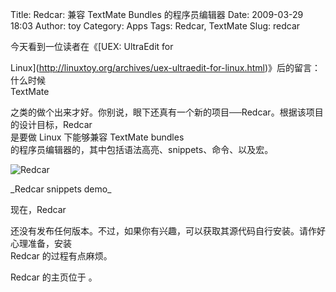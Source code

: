 Title: Redcar: 兼容 TextMate Bundles 的程序员编辑器
Date: 2009-03-29 18:03
Author: toy
Category: Apps
Tags: Redcar, TextMate
Slug: redcar

今天看到一位读者在《[UEX: UltraEdit for  

Linux](http://linuxtoy.org/archives/uex-ultraedit-for-linux.html)》后的留言：什么时候  
TextMate  

之类的做个出来才好。你别说，眼下还真有一个新的项目──Redcar。根据该项目的设计目标，Redcar  
是要做 Linux 下能够兼容 TextMate bundles  
的程序员编辑器的，其中包括语法高亮、snippets、命令、以及宏。

![Redcar](http://i.linuxtoy.org/images/2009/03/redcar.gif)

\_Redcar snippets demo\_

现在，Redcar  

还没有发布任何版本。不过，如果你有兴趣，可以获取其源代码自行安装。请作好心理准备，安装  
Redcar 的过程有点麻烦。

Redcar 的主页位于 。
